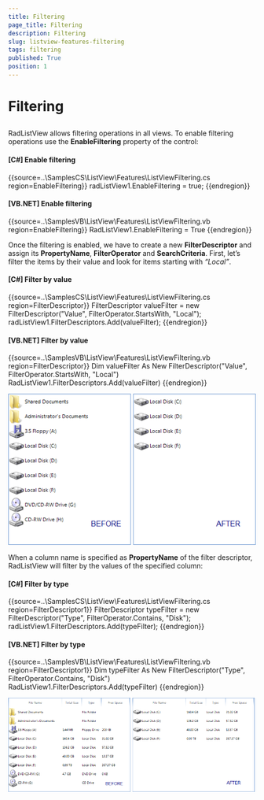 ```yaml
---
title: Filtering
page_title: Filtering
description: Filtering
slug: listview-features-filtering
tags: filtering
published: True
position: 1
---
```


# Filtering



## 

RadListView allows filtering operations in all views. To enable filtering operations use
        	the __EnableFiltering__ property of the control:
        

#### __[C#] Enable filtering__

{{source=..\SamplesCS\ListView\Features\ListViewFiltering.cs region=EnableFiltering}}
	            radListView1.EnableFiltering = true;
	{{endregion}}



#### __[VB.NET] Enable filtering__

{{source=..\SamplesVB\ListView\Features\ListViewFiltering.vb region=EnableFiltering}}
	        RadListView1.EnableFiltering = True
	{{endregion}}



Once the filtering is enabled, we have to create a new __FilterDescriptor__ 
			and assign its __PropertyName__, __FilterOperator__ 
			and __SearchCriteria__. First, let’s filter the items by their value and look
			for items starting with *“Local”*.
		

#### __[C#] Filter by value__

{{source=..\SamplesCS\ListView\Features\ListViewFiltering.cs region=FilterDescriptor}}
	            FilterDescriptor valueFilter = new FilterDescriptor("Value", FilterOperator.StartsWith, "Local");
	            radListView1.FilterDescriptors.Add(valueFilter);
	{{endregion}}



#### __[VB.NET] Filter by value__

{{source=..\SamplesVB\ListView\Features\ListViewFiltering.vb region=FilterDescriptor}}
	        Dim valueFilter As New FilterDescriptor("Value", FilterOperator.StartsWith, "Local")
	        RadListView1.FilterDescriptors.Add(valueFilter)
	{{endregion}}



![listview-features-filtering 001](images/listview-features-filtering001.png)

When a column name is specified as __PropertyName__ of the filter descriptor,
        	RadListView will filter by the values of the specified column:
        

#### __[C#] Filter by type__

{{source=..\SamplesCS\ListView\Features\ListViewFiltering.cs region=FilterDescriptor1}}
	            FilterDescriptor typeFilter = new FilterDescriptor("Type", FilterOperator.Contains, "Disk");
	            radListView1.FilterDescriptors.Add(typeFilter);
	{{endregion}}



#### __[VB.NET] Filter by type__

{{source=..\SamplesVB\ListView\Features\ListViewFiltering.vb region=FilterDescriptor1}}
	        Dim typeFilter As New FilterDescriptor("Type", FilterOperator.Contains, "Disk")
	        RadListView1.FilterDescriptors.Add(typeFilter)
	{{endregion}}



![listview-features-filtering 002](images/listview-features-filtering002.png)
